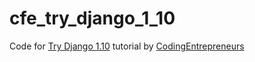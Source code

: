 # cfe_try_django_1_10

Code for [Try Django 1.10][1] tutorial by [CodingEntrepreneurs][2]

  [1]: https://www.youtube.com/playlist?list=PLEsfXFp6DpzQSEMN5PXvEWuD2gEWVngCZ
  [2]: http://www.codingforentrepreneurs.com/
